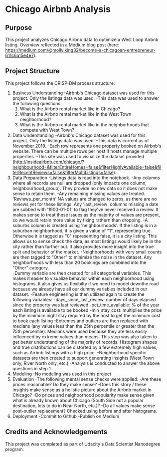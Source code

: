 # Chicago Airbnb Analysis

## Purpose
This project analyzes Chicago Airbnb data to optimize a West Loop Airbnb listing. Overview reflected in a Medium
blog post (here: https://medium.com/@molly.king32/become-a-chicagoan-entrepreneur-611c6a15e4e7).

## Project Structure
This project follows the CRISP-DM process structure:
1.  Business Understanding
  -Airbnb's Chicago dataset was used for this project.  Only the listings data was used.
  -This data was used to answer the following questions:
    1.  What is the Airbnb rental market like in Chicago?
    2.  What is the Airbnb rental market like in the West Town neighborhood?
    3.  What is the Airbnb rental market like in the neighborhoods that compete with West Town?
2.  Data Understanding
  -Airbnb's Chicago dataset was used for this project.  Only the listings data was used.
  -This data is current as of November 2019.
  -Each row represents one property booked on Airbnb's website.  There can be multiple rows per host if hosts manage multiple properties.
  -This site was used to visualize the dataset provided (http://insideairbnb.com/chicago/?neighbourhood=&filterEntireHomes=false&filterHighlyAvailable=false&filterRecentReviews=false&filterMultiListings=false).
3.  Data Preparation
  -Listings data is read into the notebook.
  -Any columns where all records are null are dropped (only impacts one column, neighbourhood_group).  They provide no new data so it does not make sense to retain them.
  -Any remaining missing values are treated.  'Reviews_per_month' NA values are changed to zeros, as there are no reviews yet for these listings.  Any 'last_review' columns missing a date are subbed with '1900-01-01' to flag they've never received a review.  It makes sense to treat these issues as the majority of values are present, so we would retain more value by fixing rathern than dropping.
  -A suburbs column is created using 'neighbourhoods'.  If the listing is in a suburban neighborhood, it is given a value of "1", representing true.  Otherwise it is tagged as "0" representing false, it is a city listing.  This allows us to sense check the data, as most listings would likely be in the city rather than further out.  It also provides more insight into the true split and behavior of the market.
  -Neighborhoods with very small counts are then tagged to "Other" to minimize the noise in the dataset.  Any neighborhoods with less than 20 bookings are combined into the "Other" category.  
  -Dummy variable are then created for all categorical variables.  This makes it easier to visualize behavior within each neighborhood using histograms.  It also gives us flexibilty if we need to model downthe road because we already have all our dummy variables included in our dataset.
  -Feature engineering is then utilized again to create the following variables:
    -days_since_last_review: number of days elapsed since the property was last reviewed
    -pct_time_available: % of the year each listing is available to be booked
    -min_stay_cost: multiplies the price by the minimum night stay required by the host to get the minimum cost to book each listing
  -Extremes and outliers are then replaced with medians (any values less than the 25th percentile or greater than the 75th percentile).  Medians were used because they are less easily influenced by extreme values than means.  This step was also taken to get better understanding of the majority of records.  Histogram shapes and true distributions can be distorted by a few extremely high values, such as Airbnb listings with a high price.
  -Neighborhood specific datasets are then created to support generating insights (West Town only, River North only, etc.)
  -Analysis is conducted to answer the above questions in step 1.
4.  Modeling
  -No modeling was used in this project
5. Evaluation
  -The following mental sense checks were applied:
    -Are these prices reasonable?  Do they make sense?
    -Does this story / these insights make sense as a holistic picture about the Airbnb market in Chicago?
    -Do prices and neighborhood popularity make sense given what is already known about Chicago (South Side not a popular destination, lots to do in Near North, etc.)?
    -Do all values make sense post-outlier replacement?  Checked using before and after histograms.
 6.  Deployment
  -Commit to Github
  -Publish on Medium
  
  ## Credits and Acknowledgements
  This project was completed as part of Udacity's Data Scientist Nanodegree program.
